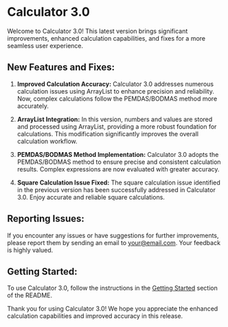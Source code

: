 # Calculator 3.0

Welcome to Calculator 3.0! This latest version brings significant improvements, enhanced calculation capabilities, and fixes for a more seamless user experience.

## New Features and Fixes:

1. **Improved Calculation Accuracy:**
   Calculator 3.0 addresses numerous calculation issues using ArrayList to enhance precision and reliability. Now, complex calculations follow the PEMDAS/BODMAS method more accurately.

2. **ArrayList Integration:**
   In this version, numbers and values are stored and processed using ArrayList, providing a more robust foundation for calculations. This modification significantly improves the overall calculation workflow.

3. **PEMDAS/BODMAS Method Implementation:**
   Calculator 3.0 adopts the PEMDAS/BODMAS method to ensure precise and consistent calculation results. Complex expressions are now evaluated with greater accuracy.

4. **Square Calculation Issue Fixed:**
   The square calculation issue identified in the previous version has been successfully addressed in Calculator 3.0. Enjoy accurate and reliable square calculations.

## Reporting Issues:

If you encounter any issues or have suggestions for further improvements, please report them by sending an email to [your@email.com](mailto:your@email.com). Your feedback is highly valued.

## Getting Started:

To use Calculator 3.0, follow the instructions in the [Getting Started](#getting-started) section of the README.

Thank you for using Calculator 3.0! We hope you appreciate the enhanced calculation capabilities and improved accuracy in this release.
